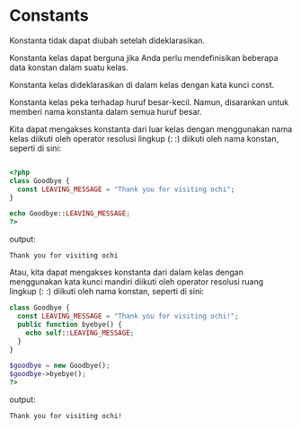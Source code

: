 # Constants

Konstanta tidak dapat diubah setelah dideklarasikan.

Konstanta kelas dapat berguna jika Anda perlu mendefinisikan beberapa data konstan dalam suatu kelas.

Konstanta kelas dideklarasikan di dalam kelas dengan kata kunci const.

Konstanta kelas peka terhadap huruf besar-kecil. Namun, disarankan untuk memberi nama konstanta dalam semua huruf besar.

Kita dapat mengakses konstanta dari luar kelas dengan menggunakan nama kelas diikuti oleh operator resolusi lingkup (: :) diikuti oleh nama konstan, seperti di sini:

```php

<?php
class Goodbye {
  const LEAVING_MESSAGE = "Thank you for visiting ochi";
}

echo Goodbye::LEAVING_MESSAGE;
?>

```
output:
```
Thank you for visiting ochi
```

Atau, kita dapat mengakses konstanta dari dalam kelas dengan menggunakan kata kunci mandiri diikuti oleh operator resolusi ruang lingkup (: :) diikuti oleh nama konstan, seperti di sini:

```php
class Goodbye {
  const LEAVING_MESSAGE = "Thank you for visiting ochi!";
  public function byebye() {
    echo self::LEAVING_MESSAGE;
  }
}

$goodbye = new Goodbye();
$goodbye->byebye();
?>

```

output:
```
Thank you for visiting ochi!
```
